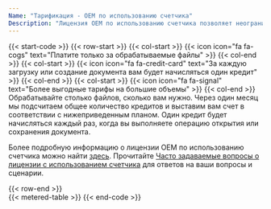 ```yaml
---
Name: "Тарификация - OEM по использованию счетчика"
Description: "Лицензия OEM по использованию счетчика позволяет неограниченному числу разработчиков из вашей организации создавать неограниченное количество программного обеспечения для конечных пользователей с использованием продукта, которое может быть использовано в неограниченном количестве физических местоположений (отдельный адрес или здание офиса) внутри или за пределами вашей организации."  
---
```

{{< start-code >}}
{{< row-start >}}
{{< col-start >}}
{{< icon icon="fa fa-cogs" text="Платите только за обрабатываемые файлы" >}}
{{< col-end >}}
{{< col-start >}}
{{< icon icon="fa fa-credit-card" text="За каждую загрузку или создание документа вам будет начисляться один кредит" >}}
{{< col-end >}}
{{< col-start >}}
{{< icon icon="fa fa-signal" text="Более выгодные тарифы на большие объемы" >}}
{{< col-end >}}
&nbsp;  
Обрабатывайте столько файлов, сколько вам нужно. Через один месяц мы подсчитаем общее количество кредитов и выставим вам счет в соответствии с нижеприведенным планом. Один кредит будет начисляться каждый раз, когда вы выполняете операцию открытия или сохранения документа.
&nbsp;  

Более подробную информацию о лицензии OEM по использованию счетчика можно найти [здесь](https://purchase.groupdocs.com/policies/license-types/#MeteredOEM). Прочитайте [Часто задаваемые вопросы о лицензии с использованием счетчика](https://purchase.groupdocs.com/faqs/licensing/metered/) для ответов на ваши вопросы и сценарии.

{{< row-end >}}
&nbsp;  
{{< metered-table >}}
{{< end-code >}}